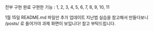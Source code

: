 전부 구현 완료
구현한 기능 : 1, 2, 3, 4, 5, 6, 7, 8, 9, 10, 11

1월 15일 README.md 파일만 추가 업데이트
지난법 실습을 참고해서 만들다보니 /posts/ 로 들어가야 과제 화면이 보입니다! 참고 부탁드립니다.



